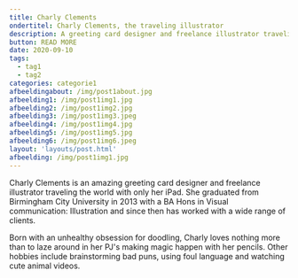 ```yaml
---
title: Charly Clements
ondertitel: Charly Clements, the traveling illustrator
description: A greeting card designer and freelance illustrator traveling the world.
button: READ MORE
date: 2020-09-10
tags:
  - tag1
  - tag2
categories: categorie1
afbeeldingabout: /img/post1about.jpg
afbeelding1: /img/post1img1.jpg
afbeelding2: /img/post1img2.jpg
afbeelding3: /img/post1img3.jpeg
afbeelding4: /img/post1img4.jpg
afbeelding5: /img/post1img5.jpg
afbeelding6: /img/post1img6.jpeg
layout: 'layouts/post.html'
afbeelding: /img/post1img1.jpg
---
```


Charly Clements is an amazing greeting card designer and freelance illustrator traveling the world with only her iPad. She graduated from Birmingham City University in 2013 with a BA Hons in Visual communication: Illustration and since then has worked with a wide range of clients.

Born with an unhealthy obsession for doodling, Charly loves nothing more than to laze around in her PJ's making magic happen with her pencils. Other hobbies include brainstorming bad puns, using foul language and watching cute animal videos.
